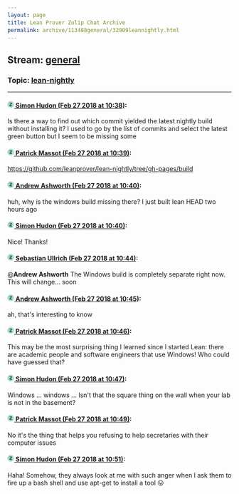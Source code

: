 ```yaml
---
layout: page
title: Lean Prover Zulip Chat Archive 
permalink: archive/113488general/32909leannightly.html
---
```


## Stream: [general](index.html)
### Topic: [lean-nightly](32909leannightly.html)

---

#### [![Click to go to Zulip](../../assets/img/zulip2.png) Simon Hudon (Feb 27 2018 at 10:38)](https://leanprover.zulipchat.com/#narrow/stream/113488-general/topic/lean-nightly/near/123035727):
Is there a way to find out which commit yielded the latest nightly build without installing it? I used to go by the list of commits and select the latest green button but I seem to be missing some

#### [![Click to go to Zulip](../../assets/img/zulip2.png) Patrick Massot (Feb 27 2018 at 10:39)](https://leanprover.zulipchat.com/#narrow/stream/113488-general/topic/lean-nightly/near/123035740):
https://github.com/leanprover/lean-nightly/tree/gh-pages/build

#### [![Click to go to Zulip](../../assets/img/zulip2.png) Andrew Ashworth (Feb 27 2018 at 10:40)](https://leanprover.zulipchat.com/#narrow/stream/113488-general/topic/lean-nightly/near/123035795):
huh, why is the windows build missing there? I just built lean HEAD two hours ago

#### [![Click to go to Zulip](../../assets/img/zulip2.png) Simon Hudon (Feb 27 2018 at 10:40)](https://leanprover.zulipchat.com/#narrow/stream/113488-general/topic/lean-nightly/near/123035796):
Nice! Thanks!

#### [![Click to go to Zulip](../../assets/img/zulip2.png) Sebastian Ullrich (Feb 27 2018 at 10:44)](https://leanprover.zulipchat.com/#narrow/stream/113488-general/topic/lean-nightly/near/123035869):
@**Andrew Ashworth** The Windows build is completely separate right now. This will change... soon

#### [![Click to go to Zulip](../../assets/img/zulip2.png) Andrew Ashworth (Feb 27 2018 at 10:45)](https://leanprover.zulipchat.com/#narrow/stream/113488-general/topic/lean-nightly/near/123035927):
ah, that's interesting to know

#### [![Click to go to Zulip](../../assets/img/zulip2.png) Patrick Massot (Feb 27 2018 at 10:46)](https://leanprover.zulipchat.com/#narrow/stream/113488-general/topic/lean-nightly/near/123035981):
This may be the most surprising thing I learned since I started Lean: there are academic people and software engineers that use Windows! Who could have guessed that?

#### [![Click to go to Zulip](../../assets/img/zulip2.png) Simon Hudon (Feb 27 2018 at 10:47)](https://leanprover.zulipchat.com/#narrow/stream/113488-general/topic/lean-nightly/near/123035997):
Windows ... windows ... Isn't that the square thing on the wall when your lab is not in the basement?

#### [![Click to go to Zulip](../../assets/img/zulip2.png) Patrick Massot (Feb 27 2018 at 10:49)](https://leanprover.zulipchat.com/#narrow/stream/113488-general/topic/lean-nightly/near/123036047):
No it's the thing that helps you refusing to help secretaries with their computer issues

#### [![Click to go to Zulip](../../assets/img/zulip2.png) Simon Hudon (Feb 27 2018 at 10:51)](https://leanprover.zulipchat.com/#narrow/stream/113488-general/topic/lean-nightly/near/123036130):
Haha! Somehow, they always look at me with such anger when I ask them to fire up a bash shell and use apt-get to install a tool :stuck_out_tongue:

